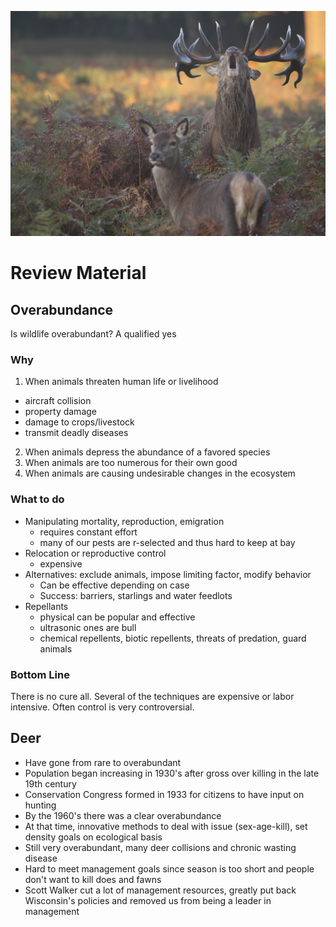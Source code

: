 ![Moose](images/redDeer.jpg)
# Review Material

## Overabundance

Is wildlife overabundant? A qualified yes

### Why

1) When animals threaten human life or livelihood
  - aircraft collision
  - property damage
  - damage to crops/livestock
  - transmit deadly diseases
2) When animals depress the abundance of a favored species
3) When animals are too numerous for their own good
4) When animals are causing undesirable changes in the ecosystem

### What to do

- Manipulating mortality, reproduction, emigration
  - requires constant effort
  - many of our pests are r-selected and thus hard to keep at bay
- Relocation or reproductive control
  - expensive
- Alternatives: exclude animals, impose limiting factor, modify behavior
  - Can be effective depending on case
  - Success: barriers, starlings and water feedlots
- Repellants
  - physical can be popular and effective
  - ultrasonic ones are bull
  - chemical repellents, biotic repellents, threats of predation, guard animals

### Bottom Line

There is no cure all. Several of the techniques are expensive or labor intensive. Often control is very controversial.

## Deer

- Have gone from rare to overabundant
- Population began increasing in 1930's after gross over killing in the late 19th century
- Conservation Congress formed in 1933 for citizens to have input on hunting
- By the 1960's there was a clear overabundance
- At that time, innovative methods to deal with issue (sex-age-kill), set density goals on ecological basis
- Still very overabundant, many deer collisions and chronic wasting disease
- Hard to meet management goals since season is too short and people don't want to kill does and fawns
- Scott Walker cut a lot of management resources, greatly put back Wisconsin's policies and removed us from being a leader in management
